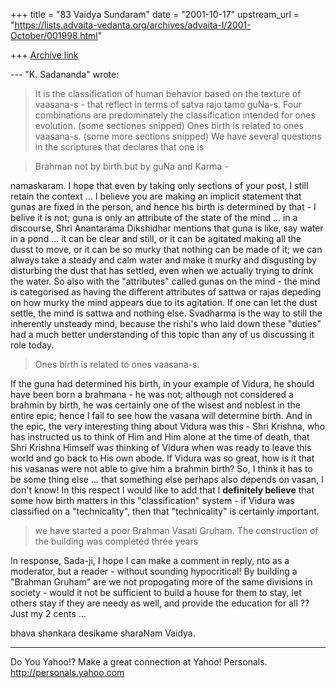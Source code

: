 +++
title = "83 Vaidya Sundaram"
date = "2001-10-17"
upstream_url = "https://lists.advaita-vedanta.org/archives/advaita-l/2001-October/001998.html"

+++
[Archive link](https://lists.advaita-vedanta.org/archives/advaita-l/2001-October/001998.html)

--- "K. Sadananda" <sada at ANVIL.NRL.NAVY.MIL> wrote:
> It is the classification of human behavior based on the texture of
> vaasana-s - that reflect in terms of satva rajo tamo guNa-s.  Four
> combinations are predominately the classification intended for ones
> evolution.
(some sectiones snipped)
> Ones birth is related to ones vaasana-s.
(some more sections snipped)
> We have several questions in the scriptures that declares that one is

> Brahman not by birth but by guNa and Karma -

namaskaram.
 I hope that even by taking only sections of your post, I still retain
the context ... I believe you are making an implicit statement that
gunas are fixed in the person, and hence his birth is determined by
that - I belive it is not; guna is only an attribute of the state of
the mind ... in a discourse, Shri Anantarama Dikshidhar mentions that
guna is like, say water in a pond ... it can be clear and still, or it
can be agitated making all the dusst to move, or it can be so murky
that nothing can be made of it; we can always take a steady and calm
water and make it murky and disgusting by disturbing the dust that has
settled, even when we actually trying to drink the water. So also with
the "attributes" called gunas on the mind - the mind is categorised as
having the different attributes of sattwa or rajas depeding on how
murky the mind appears due to its agitation. If one can let the dust
settle, the mind is sattwa and nothing else. Svadharma is the way to
still the inherently unsteady mind, because the rishi's who laid down
these "duties" had a much better understanding of this topic than any
of us discussing it role today.

> Ones birth is related to ones vaasana-s.

 If the guna had determined his birth, in your example of Vidura, he
should have been born a brahmana - he was not; although not considered
a brahmin by birth, he was certainly one of the wisest and noblest in
the entire epic; hence I fail to see how the vasana will determine
birth.
 And in the epic, the very interesting thing about Vidura was this -
Shri Krishna, who has instructed us to think of Him and Him alone at
the time of death, that Shri Krishna Himself was thinking of Vidura
when was ready to leave this world and go back to His own abode. If
Vidura was so great, how is it that his vasanas were not able to give
him a brahmin birth? So, I think it has to be some thing else ... that
something else perhaps also depends on vasan, I don't know!
 In this respect I would like to add that I **definitely believe** that
some how birth matters in this "classification" system - if Vidura was
classified on a "technicality", then that "technicality" is certainly
important.

> we have started a poor Brahman Vasati
> Gruham. The construction of the building was completed three years

 In response, Sada-ji, I hope I can make a comment in reply, nto as a
moderator, but a reader - without sounding hypocritical! By building a
"Brahman Gruham" are we not propogating more of the same divisions in
society - would it not be sufficient to build a house for them to stay,
let others stay if they are needy as well, and provide the education
for all ?? Just my 2 cents ...

bhava shankara desikame sharaNam
Vaidya.


__________________________________________________
Do You Yahoo!?
Make a great connection at Yahoo! Personals.
http://personals.yahoo.com


